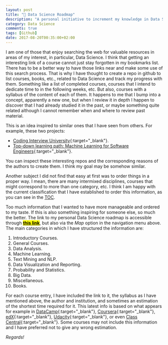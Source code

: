```yaml
---
layout: post
title: "🌟 Data Science Roadmap"
description: "A personal initiative to increment my knowledge in Data Science"
category: Data Science
comments: true
tags: [Github]
date: 2017-08-20T00:35:00+02:00
---
```


I am one of those that enjoy searching the web for valuable resources in areas of my interest, in particular, Data Science. I think that getting an interesting link of a course cannot just stay forgotten in my bookmarks list. There has to be a better way to have those links near and make some use of this search process. That is why I have thought to create a repo in github to list courses, books, etc., related to Data Science and track my progress with them. Something like a list of completed courses, courses that I intend to dedicate time to in the following weeks, etc. But also, courses with a syllabus of the content of each of them. It happens to me that I bump into a concept, apparently a new one, but when I review it in depth I happen to discover that I had already studied it in the past, or maybe something quite related although I cannot remember when and where to review past material.

This is an idea inspired to similar ones that I have seen from others. For example, these two projects:

* [Coding Interview University](https://github.com/jwasham/coding-interview-university){:target="_blank"}.
* [Top-down learning path: Machine Learning for Software Engineers](https://github.com/ZuzooVn/machine-learning-for-software-engineers){:target="_blank"}.

You can inspect these interesting repos and the corresponding reasons of the authors to create them. I think my goal may be somehow similar.

Another subject I did not find that easy at first was to order things in a proper way. I mean, there are many intermixed disciplines, courses that might correspond to more than one category, etc. I think I am happy with the current classification that I have established to order this information, as you can see in the <span class="glossary"><a href="#" class="tooltip-right" data-tooltip="{{site.data.glossary.TOC}}">TOC</a></span>.

Too much information that I wanted to have more manageable and ordered to my taste. If this is also something inspiring for someone else, so much the better. The link to my personal Data Science roadmap is accessible through [**<mark>this link</mark>**](http://www.github.com/data-science-roadmap "Data Science Roadmap"), but also via the _Map_ option in the navigation menu above. The main categories in which I have structured the information are:

1. Introductory Courses.
2. General Courses.
3. Data Analysis.
4. Machine Learning.
5. Text Mining and NLP.
6. Data Visualization and Reporting.
7. Probability and Statistics.
8. Big Data.
9. Miscellaneous.
10. Books.

For each course entry, I have included the link to it, the syllabus as I have mentioned above, the author and institution, and sometimes an estimation of the shortest time required for it. This latest info is based on what appears for example in [DataCamp](https://www.datacamp.com/){:target="_blank"}, [Coursera](https://www.coursera.org/){:target="_blank"}, [edX](https://www.edx.org/){:target="_blank"}, [Udacity](https://www.udacity.com/){:target="_blank"}, or even [Class Central](https://www.class-central.com/){:target="_blank"}. Some courses may not include this information and I have preferred not to give any wrong estimation. 

*Regards!*
